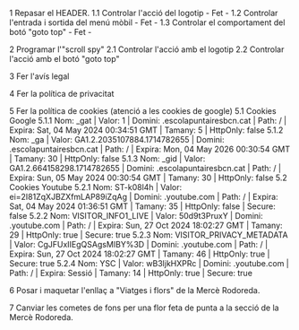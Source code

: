 1 Repasar el HEADER.
    1.1 Controlar l'acció del logotip - Fet -
    1.2 Controlar l'entrada i sortida del menú mòbil - Fet -
    1.3 Controlar el comportament del botó "goto top" - Fet -

2 Programar l'"scroll spy"
    2.1 Controlar l'acció amb el logotip
    2.2 Controlar l'acció amb el botó "goto top"

3 Fer l'avís legal

4 Fer la política de privacitat

5 Fer la política de cookies (atenció a les cookies de google)
    5.1 Cookies Google
        5.1.1 Nom: _gat | Valor: 1                           | Domini: .escolapuntairesbcn.cat | Path: / | Expira: Sat, 04 May 2024 00:34:51 GMT | Tamany: 5  | HttpOnly: false
        5.1.2 Nom: _ga  | Valor: GA1.2.2035107884.1714782655 | Domini: .escolapuntairesbcn.cat | Path: / | Expira: Mon, 04 May 2026 00:30:54 GMT | Tamany: 30 | HttpOnly: false
        5.1.3 Nom: _gid | Valor: GA1.2.664158298.1714782655  | Domini: .escolapuntairesbcn.cat | Path: / | Expira: Sun, 05 May 2024 00:30:54 GMT | Tamany: 30 | HttpOnly: false
    5.2 Cookies Youtube
        5.2.1 Nom: ST-k08l4h                | Valor: ei=2I81ZqXJBZXfmLAP89iZqAg | Domini: .youtube.com | Path: / | Expira: Sat, 04 May 2024 01:36:51 GMT | Tamany: 35 | HttpOnly: false | Secure: false
        5.2.2 Nom: VISITOR_INFO1_LIVE       | Valor: 50d9t3PruxY                | Domini: .youtube.com | Path: / | Expira: Sun, 27 Oct 2024 18:02:27 GMT | Tamany: 29 | HttpOnly: true  | Secure: true
        5.2.3 Nom: VISITOR_PRIVACY_METADATA | Valor: CgJFUxIIEgQSAgsMIBY%3D     | Domini: .youtube.com | Path: / | Expira: Sun, 27 Oct 2024 18:02:27 GMT | Tamany: 46 | HttpOnly: true  | Secure: true
        5.2.4 Nom: YSC                      | Valor: wB3ljkHXPRc                | Domini: .youtube.com | Path: / | Expira: Sessió                        | Tamany: 14 | HttpOnly: true  | Secure: true

6 Posar i maquetar l'enllaç a "Viatges i flors" de la Mercè Rodoreda.

7 Canviar les cometes de fons per una flor feta de punta a la secció de la Mercè Rodoreda.

